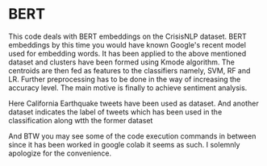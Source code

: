 # BERT

This code deals with BERT embeddings on the CrisisNLP dataset.
BERT embeddings by this time you would have known Google's recent model used for embedding words.
It has been applied to the above mentioned dataset and clusters have been formed using Kmode algorithm.
The centroids are then fed as features to the classifiers namely, SVM, RF and LR. 
Further preprocessing has to be done in the way of increasing the accuracy level.
The main motive is finally to achieve sentiment analysis.


Here California Earthquake tweets have been used as dataset.
And another dataset indicates the label of tweets which has been used in the classification along wtth the former dataset


And BTW you may see some of the code execution commands in between since it has been worked in google colab it seems as such.
I solemnly apologize for the convenience.
